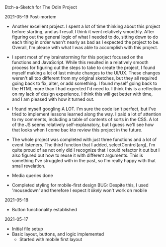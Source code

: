Etch-a-Sketch for The Odin Project

2021-05-19 
Post-mortem
- Another excellent project. I spent a lot of time thinking about this project before starting, and as I result I think it went relatively smoothly. After figuring out the general logic of what I needed to do, sitting down to do each thing in order wasn't nearly as bad as I expected the project to be. Overall, I'm please with what I was able to accomplish with this project.
- I spent most of my brainstorming for this porject focused on the functions and JavaScript. While this resulted in a relatively smooth process for figuring out the steps to take to create the project, I found myself making a lot of last minute changes to the UI/UX. These changes weren't all too different from my original sketches, but they all required going back to fix, alter, or add something. I found myself going back to the HTML more than I had expected I'd need to. I think this is a reflection on my lack of design experience. I think this will get better with time, and I am pleased with how it turned out. 
- I found myself googling A LOT. I'm sure the code isn't perfect, but I've tried to implement lessons learned along the way. I paid a lot of attention to my comments, including a table of contents of sorts in the CSS. A lot of the JS seems relatively self-explanatory, but I guess we'll see how that  looks when I come bac kto review this project in the future. 
- The whole project was completed with just three functions and a lot of event listeners. The third function that I added,  selectControl(arg), I'm quite proud of as not only did I recognize that I could refactor it out but I also figured out how to reuse it with different arguments. This is something I've struggled with in the past, so I'm really happy with that small revelation. 

- Media queries done
- Completed styling for mobile-first design
    BUG: Despite this, I used 'mousedown' and therefore I expect it *likely* won't work on mobile

2021-05-18
- Button functionality established

2021-05-17
- Initial file setup
- Basic layout, buttons, and logic implemented
    - Started with mobile first layout